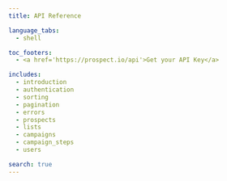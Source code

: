 ```yaml
---
title: API Reference

language_tabs:
  - shell

toc_footers:
  - <a href='https://prospect.io/api'>Get your API Key</a>

includes:
  - introduction
  - authentication
  - sorting
  - pagination
  - errors
  - prospects
  - lists
  - campaigns
  - campaign_steps
  - users

search: true
---
```


